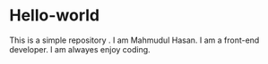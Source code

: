 # Hello-world
This is a simple repository .
I am Mahmudul Hasan. I am a front-end developer. I am alwayes enjoy coding.
